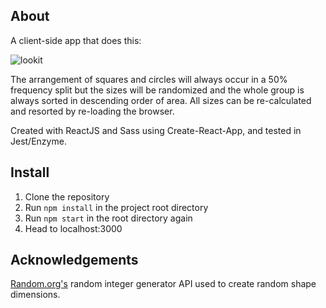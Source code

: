 ## About

A client-side app that does this:

![lookit](https://github.com/adrianlee0118/razr-fe-test/blob/master/assets/captured.gif)

The arrangement of squares and circles will always occur in a 50% frequency split but the sizes will be randomized and the whole group is always sorted in descending order of area. All sizes can be re-calculated and resorted by re-loading the browser.

Created with ReactJS and Sass using Create-React-App, and tested in Jest/Enzyme.

## Install

1. Clone the repository
2. Run ```npm install``` in the project root directory
3. Run ```npm start``` in the root directory again
4. Head to localhost:3000

## Acknowledgements

[Random.org's](https://www.random.org/clients/http/#integers) random integer generator API used to create random shape dimensions.

